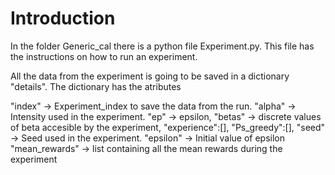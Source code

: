 # Introduction

In the folder Generic_cal there is a python file Experiment.py. This file has the instructions on how to run an experiment.

All the data from the experiment is going to be saved in a dictionary "details". The dictionary has the atributes

"index" -> Experiment_index to save the data from the run.
"alpha" -> Intensity used in the experiment.
"ep" -> epsilon,
"betas" -> discrete values of beta accesible by the experiment,
"experience":[],
"Ps_greedy":[],
"seed" -> Seed used in the experiment.
"epsilon" -> Initial value of epsilon
"mean_rewards" -> list containing all the mean rewards during the experiment

